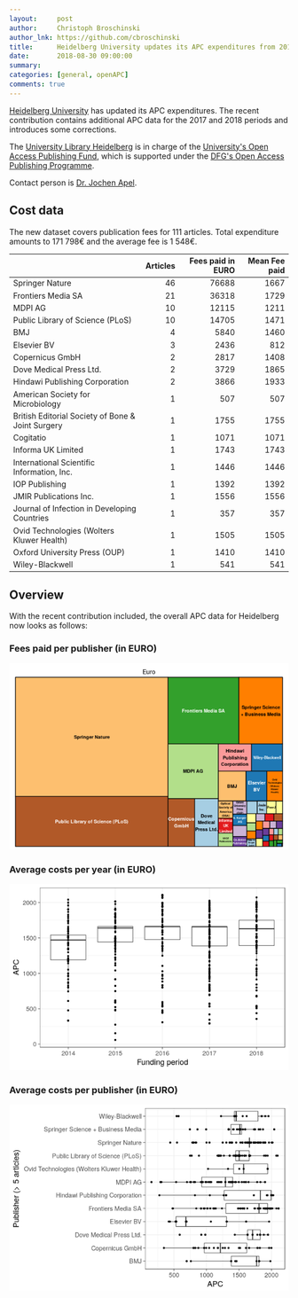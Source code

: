 ```yaml
---
layout:     post
author:     Christoph Broschinski
author_lnk: https://github.com/cbroschinski
title:      Heidelberg University updates its APC expenditures from 2016 to 2018
date:       2018-08-30 09:00:00
summary:    
categories: [general, openAPC]
comments: true
---
```




[Heidelberg University](https://www.uni-heidelberg.de) has updated its APC expenditures. The recent contribution contains additional APC data for the 2017 and 2018 periods and introduces some corrections.

The [University Library Heidelberg](http://www.ub.uni-heidelberg.de/Englisch/Welcome.html) is in charge of the [University's Open Access Publishing Fund](http://www.ub.uni-heidelberg.de/Englisch/service/openaccess/publikationsfonds.html), which is supported under the [DFG's Open Access Publishing Programme](http://www.dfg.de/en/research_funding/programmes/infrastructure/lis/funding_opportunities/open_access/).

Contact person is [Dr. Jochen Apel](mailto:apel@ub.uni-heidelberg.de).

## Cost data



The new dataset covers publication fees for 111 articles. Total expenditure amounts to 171 798€ and the average fee is 1 548€.


|                                                  | Articles| Fees paid in EURO| Mean Fee paid|
|:-------------------------------------------------|--------:|-----------------:|-------------:|
|Springer Nature                                   |       46|             76688|          1667|
|Frontiers Media SA                                |       21|             36318|          1729|
|MDPI AG                                           |       10|             12115|          1211|
|Public Library of Science (PLoS)                  |       10|             14705|          1471|
|BMJ                                               |        4|              5840|          1460|
|Elsevier BV                                       |        3|              2436|           812|
|Copernicus GmbH                                   |        2|              2817|          1408|
|Dove Medical Press Ltd.                           |        2|              3729|          1865|
|Hindawi Publishing Corporation                    |        2|              3866|          1933|
|American Society for Microbiology                 |        1|               507|           507|
|British Editorial Society of Bone & Joint Surgery |        1|              1755|          1755|
|Cogitatio                                         |        1|              1071|          1071|
|Informa UK Limited                                |        1|              1743|          1743|
|International Scientific Information, Inc.        |        1|              1446|          1446|
|IOP Publishing                                    |        1|              1392|          1392|
|JMIR Publications Inc.                            |        1|              1556|          1556|
|Journal of Infection in Developing Countries      |        1|               357|           357|
|Ovid Technologies (Wolters Kluwer Health)         |        1|              1505|          1505|
|Oxford University Press (OUP)                     |        1|              1410|          1410|
|Wiley-Blackwell                                   |        1|               541|           541|

## Overview

With the recent contribution included, the overall APC data for Heidelberg now looks as follows:

### Fees paid per publisher (in EURO)

![plot of chunk tree_heidelberg_2018_08_30_full](/figure/tree_heidelberg_2018_08_30_full-1.png)

###  Average costs per year (in EURO)

![plot of chunk box_heidelberg_2018_08_30_year_full](/figure/box_heidelberg_2018_08_30_year_full-1.png)

###  Average costs per publisher (in EURO)

![plot of chunk box_heidelberg_2018_08_30_publisher_full](/figure/box_heidelberg_2018_08_30_publisher_full-1.png)

